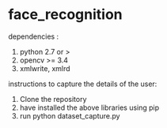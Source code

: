 # face_recognition

dependencies :
1) python 2.7 or >
2) opencv >= 3.4
3) xmlwrite, xmlrd

instructions to capture the details of the user:

1) Clone the repository
2) have installed the above libraries using pip
3) run python dataset_capture.py
